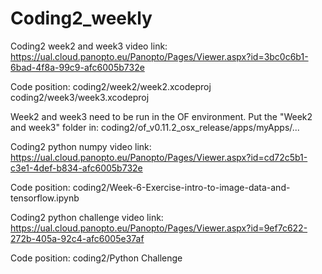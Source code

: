 # Coding2_weekly

Coding2 week2 and week3 video link: https://ual.cloud.panopto.eu/Panopto/Pages/Viewer.aspx?id=3bc0c6b1-6bad-4f8a-99c9-afc6005b732e

Code position: 
coding2/week2/week2.xcodeproj
coding2/week3/week3.xcodeproj

Week2 and week3 need to be run in the OF environment. Put the "Week2 and week3" folder in: coding2/of_v0.11.2_osx_release/apps/myApps/...

Coding2 python numpy video link: https://ual.cloud.panopto.eu/Panopto/Pages/Viewer.aspx?id=cd72c5b1-c3e1-4def-b834-afc6005b732e

Code position: 
coding2/Week-6-Exercise-intro-to-image-data-and-tensorflow.ipynb

Coding2 python challenge video link: https://ual.cloud.panopto.eu/Panopto/Pages/Viewer.aspx?id=9ef7c622-272b-405a-92c4-afc6005e37af

Code position: 
coding2/Python Challenge

